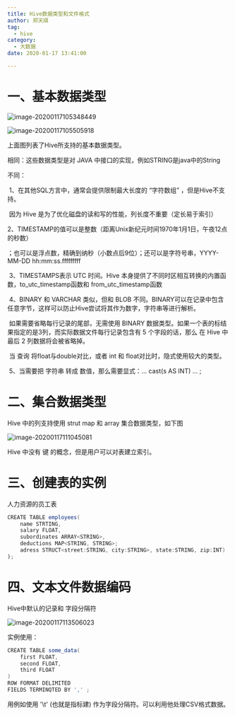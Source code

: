 ```yaml
---
title: Hive数据类型和文件格式
author: 郑天祺
tag:
  - hive
category:
  - 大数据
date: 2020-01-17 13:41:00

---
```


# 一、基本数据类型

![image-20200117105348449](/assets/images/hive数据结构.png)			

![image-20200117105505918](/assets/images/hive数据结构1.png)

上面图列表了Hive所支持的基本数据类型。

相同：这些数据类型是对 JAVA 中接口的实现，例如STRING是java中的String

不同：

​		1、在其他SQL方言中，通常会提供限制最大长度的 “字符数组” ，但是Hive不支持。

​		因为 Hive 是为了优化磁盘的读和写的性能，列长度不重要（定长易于索引）

​		2、TIMESTAMP的值可以是整数（距离Unix新纪元时间1970年1月1日，午夜12点的秒数）

​		；也可以是浮点数，精确到纳秒（小数点后9位）；还可以是字符号串，YYYY-MM-DD hh:mm:ss.fffffffff

​		3、TIMESTAMPS表示 UTC 时间。Hive 本身提供了不同时区相互转换的内置函数，to_utc_timestamp函数和 from_utc_timestamp函数

​		4、BINARY 和 VARCHAR 类似，但和 BLOB 不同。BINARY可以在记录中包含任意字节，这样可以防止Hive尝试将其作为数字，字符串等进行解析。

​		如果需要省略每行记录的尾部，无需使用 BINARY 数据类型。如果一个表的标结果指定的是3列，而实际数据文件每行记录包含有 5 个字段的话，那么 在 Hive 中最后 2 列数据将会被省略掉。

​		当 查询 将float与double对比，或者 int 和 float对比时，隐式使用较大的类型。 

​		5、当需要把 字符串 转成 数值，那么需要显式：... cast(s AS INT) ... ;

# 二、集合数据类型

Hive 中的列支持使用 strut map 和 array 集合数据类型，如下图

![image-20200117111045081](/assets/images/hive集合数据类型.png)

Hive 中没有 键 的概念，但是用户可以对表建立索引。

# 三、创建表的实例

 人力资源的员工表

```java
CREATE TABLE employees(
	name STRTING,
	salary FLOAT,
	subordinates ARRAY<STRING>,
	deductions MAP<STRING, STRING>;
    adress STRUCT<street:STRING, city:STRING>, state:STRING, zip:INT)
);
```

# 四、文本文件数据编码

Hive中默认的记录和 字段分隔符

![image-20200117113506023](/assets/images/image-20200117113506023.png)

实例使用：

```java
CREATE TABLE some_data(
	first FLOAT,
	second FLOAT,
	third FLOAT
)
ROW FORMAT DELIMITED
FIELDS TERMINQTED BY ',' ;
```


用例如使用  '\t' (也就是指标建) 作为字段分隔符。可以利用他处理CSV格式数据。

